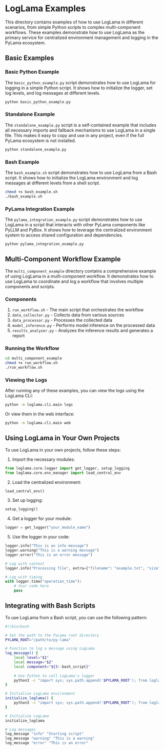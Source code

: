 # LogLama Examples

This directory contains examples of how to use LogLama in different scenarios, from simple Python scripts to complex multi-component workflows. These examples demonstrate how to use LogLama as the primary service for centralized environment management and logging in the PyLama ecosystem.

## Basic Examples

### Basic Python Example

The `basic_python_example.py` script demonstrates how to use LogLama for logging in a simple Python script. It shows how to initialize the logger, set log levels, and log messages at different levels.

```bash
python basic_python_example.py
```

### Standalone Example

The `standalone_example.py` script is a self-contained example that includes all necessary imports and fallback mechanisms to use LogLama in a single file. This makes it easy to copy and use in any project, even if the full PyLama ecosystem is not installed.

```bash
python standalone_example.py
```

### Bash Example

The `bash_example.sh` script demonstrates how to use LogLama from a Bash script. It shows how to initialize the LogLama environment and log messages at different levels from a shell script.

```bash
chmod +x bash_example.sh
./bash_example.sh
```

### PyLama Integration Example

The `pylama_integration_example.py` script demonstrates how to use LogLama in a script that interacts with other PyLama components like PyLLM and PyBox. It shows how to leverage the centralized environment system to access shared configuration and dependencies.

```bash
python pylama_integration_example.py
```

## Multi-Component Workflow Example

The `multi_component_example` directory contains a comprehensive example of using LogLama in a multi-component workflow. It demonstrates how to use LogLama to coordinate and log a workflow that involves multiple components and scripts.

### Components

1. `run_workflow.sh` - The main script that orchestrates the workflow
2. `data_collector.py` - Collects data from various sources
3. `data_processor.py` - Processes the collected data
4. `model_inference.py` - Performs model inference on the processed data
5. `results_analyzer.py` - Analyzes the inference results and generates a report

### Running the Workflow

```bash
cd multi_component_example
chmod +x run_workflow.sh
./run_workflow.sh
```

### Viewing the Logs

After running any of these examples, you can view the logs using the LogLama CLI:

```bash
python -m loglama.cli.main logs
```

Or view them in the web interface:

```bash
python -m loglama.cli.main web
```

## Using LogLama in Your Own Projects

To use LogLama in your own projects, follow these steps:

1. Import the necessary modules:

```python
from loglama.core.logger import get_logger, setup_logging
from loglama.core.env_manager import load_central_env
```

2. Load the centralized environment:

```python
load_central_env()
```

3. Set up logging:

```python
setup_logging()
```

4. Get a logger for your module:

```python
logger = get_logger("your_module_name")
```

5. Use the logger in your code:

```python
logger.info("This is an info message")
logger.warning("This is a warning message")
logger.error("This is an error message")

# Log with context
logger.info("Processing file", extra={"filename": "example.txt", "size": 1024})

# Log with timing
with logger.time("operation_time"):
    # Your code here
    pass
```

## Integrating with Bash Scripts

To use LogLama from a Bash script, you can use the following pattern:

```bash
#!/bin/bash

# Set the path to the PyLama root directory
PYLAMA_ROOT="/path/to/py-lama"

# Function to log a message using LogLama
log_message() {
    local level="$1"
    local message="$2"
    local component="${3:-bash_script}"
    
    # Use Python to call LogLama's logger
    python3 -c "import sys; sys.path.append('$PYLAMA_ROOT'); from loglama.core.logger import get_logger; logger = get_logger('$component'); logger.$level('$message')" 
}

# Initialize LogLama environment
initialize_loglama() {
    python3 -c "import sys; sys.path.append('$PYLAMA_ROOT'); from loglama.core.env_manager import load_central_env; load_central_env()"
}

# Initialize LogLama
initialize_loglama

# Log messages
log_message "info" "Starting script"
log_message "warning" "This is a warning"
log_message "error" "This is an error"
```
